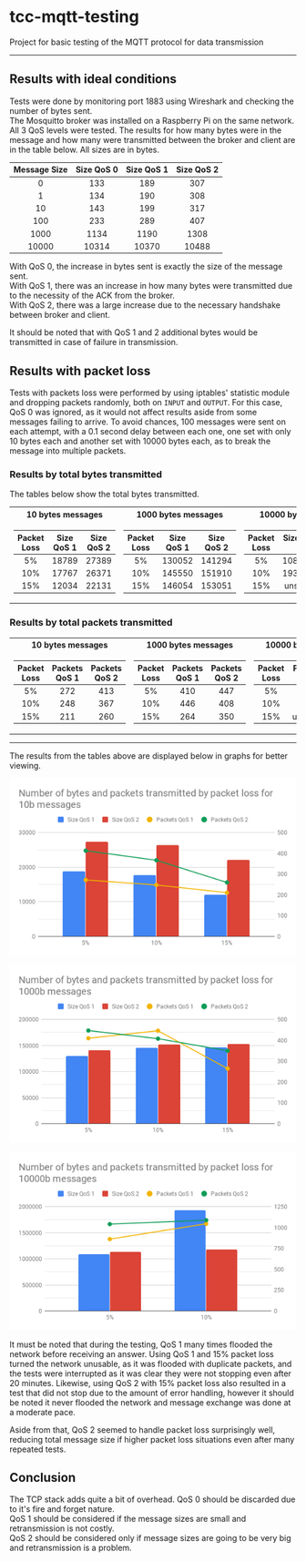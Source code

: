 # tcc-mqtt-testing
Project for basic testing of the MQTT protocol for data transmission

---

## Results with ideal conditions

Tests were done by monitoring port 1883 using Wireshark and checking the number of bytes sent.  
The Mosquitto broker was installed on a Raspberry Pi on the same network.  
All 3 QoS levels were tested. The results for how many bytes were in the message and how many were transmitted between
the broker and client are in the table below. All sizes are in bytes.

| Message Size | Size QoS 0 | Size QoS 1 | Size QoS 2 |
|:---:|:---:|:---:|:---:|
| 0     | 133   | 189   | 307   |
| 1     | 134   | 190   | 308   |
| 10    | 143   | 199   | 317   |
| 100   | 233   | 289   | 407   |
| 1000  | 1134  | 1190  | 1308  |
| 10000 | 10314 | 10370 | 10488 |

With QoS 0, the increase in bytes sent is exactly the size of the message sent.  
With QoS 1, there was an increase in how many bytes were transmitted due to the necessity of the ACK from the broker.  
With QoS 2, there was a large increase due to the necessary handshake between broker and client.

It should be noted that with QoS 1 and 2 additional bytes would be transmitted in case of failure in transmission.

## Results with packet loss

Tests with packets loss were performed by using iptables' statistic module and dropping packets randomly, both on
`INPUT` and `OUTPUT`. For this case, QoS 0 was ignored, as it would not affect results aside from some messages
failing to arrive. To avoid chances, 100 messages were sent on each attempt, with a 0.1 second delay between each one, 
one set with only 10 bytes each and another set with 10000 bytes each, as to break the message into multiple packets. 


### Results by total bytes transmitted

The tables below show the total bytes transmitted.

<table>
<tr><th>10 bytes messages</th><th>1000 bytes messages</th><th>10000 bytes messages</th></tr>
<tr><td>

|Packet Loss| Size QoS 1 | Size QoS 2|
|:---:|:---:|:---:|
| 5%  | 18789 | 27389 |
| 10% | 17767 | 26371 |
| 15% | 12034 | 22131 |

</td>
<td>

|Packet Loss| Size QoS 1 | Size QoS 2|
|:---:|:---:|:---:|
| 5%  | 130052 | 141294 |
| 10% | 145550 | 151910 |
| 15% | 146054 | 153051 |

</td><td>

|Packet Loss| Size QoS 1 | Size QoS 2|
|:---:|:---:|:---:|
| 5%  | 1088600 | 1133308 |
| 10% | 1935283 | 1181716 |
| 15% | unstable| unstable|

</td></tr> </table>

### Results by total packets transmitted

<table>
<tr><th>10 bytes messages</th><th>1000 bytes messages</th><th>10000 bytes messages</th></tr>
<tr><td>

|Packet Loss| Packets QoS 1 | Packets QoS 2|
|:---:|:---:|:---:|
| 5%  | 272 | 413 |
| 10% | 248 | 367 |
| 15% | 211 | 260 |

</td>
<td>

|Packet Loss| Packets QoS 1 | Packets QoS 2|
|:---:|:---:|:---:|
| 5%  | 410 | 447 |
| 10% | 446 | 408 |
| 15% | 264 | 350 |

</td><td>

|Packet Loss| Packets QoS 1 | Packets QoS 2|
|:---:|:---:|:---:|
| 5%  | 862 | 1042 |
| 10% | 1046 | 1089 |
| 15% | unstable| unstable|

</td></tr> </table>

---

The results from the tables above are displayed below in graphs for better viewing.

![Graph of number of bytes and packets transmitted by packet loss for 10b messages](./bytes_packets-packet_loss-10b.png)

![Graph of number of bytes and packets transmitted by packet loss for 1000b messages](./bytes_packets-packet_loss-1000b.png)

![Graph of number of bytes and packets transmitted by packet loss for 10000b messages](./bytes_packets-packet_loss-10000b.png)

It must be noted that during the testing, QoS 1 many times flooded the network before receiving an answer. Using
QoS 1 and 15% packet loss turned the network unusable, as it was flooded with duplicate packets, and the tests were
interrupted as it was clear they were not stopping even after 20 minutes. Likewise, using QoS 2 with 15% packet loss
also resulted in a test that did not stop due to the amount of error handling, however it should be noted it never 
flooded the network and message exchange was done at a moderate pace.

Aside from that, QoS 2 seemed to handle packet loss surprisingly well, reducing total message size if higher packet loss
situations even after many repeated tests.

## Conclusion

The TCP stack adds quite a bit of overhead. QoS 0 should be discarded due to it's fire and forget nature.  
QoS 1 should be considered if the message sizes are small and retransmission is not costly.  
QoS 2 should be considered only if message sizes are going to be very big and retransmission is a problem.

